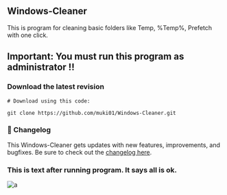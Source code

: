 ## Windows-Cleaner

This is program for cleaning basic folders like Temp, %Temp%, Prefetch with one click.

## Important: You must run this program as administrator !!

### Download the latest revision
```
# Download using this code:

git clone https://github.com/muki01/Windows-Cleaner.git
```

### :scroll: Changelog
This Windows-Cleaner gets updates with new features, improvements, and bugfixes.
Be sure to check out the [changelog here]().

### This is text after running program. It says all is ok.
![a](https://user-images.githubusercontent.com/75759731/196294575-8bd8c1a2-95c0-487b-aa64-726c73defdc6.png)

